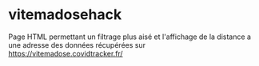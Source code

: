 # vitemadosehack

Page HTML permettant un filtrage plus aisé et l'affichage de la distance a une adresse des données récupérées sur https://vitemadose.covidtracker.fr/
